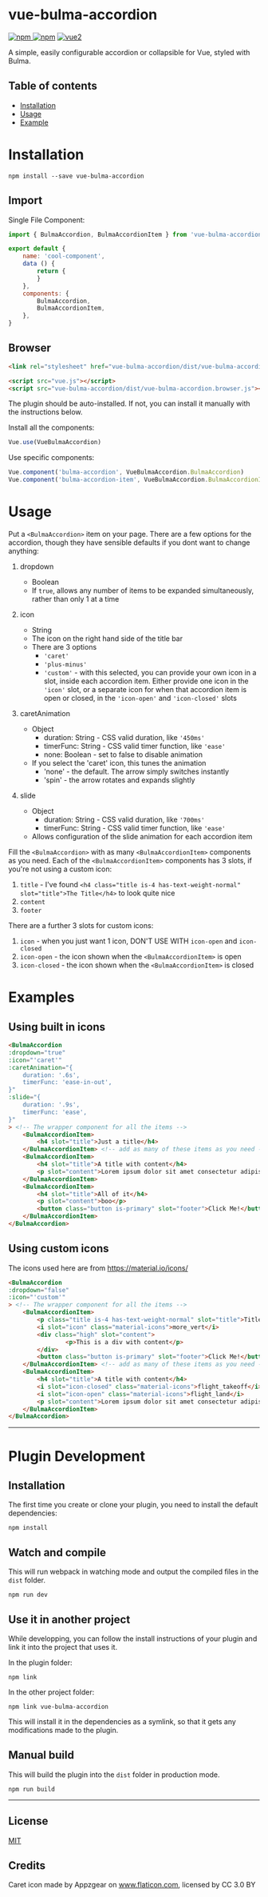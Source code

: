 # vue-bulma-accordion

[![npm](https://img.shields.io/npm/v/vue-bulma-accordion.svg) ![npm](https://img.shields.io/npm/dm/vue-bulma-accordion.svg)](https://www.npmjs.com/package/vue-bulma-accordion)
[![vue2](https://img.shields.io/badge/vue-2.x-brightgreen.svg)](https://vuejs.org/)

A simple, easily configurable accordion or collapsible for Vue, styled with Bulma.

## Table of contents

- [Installation](#installation)
- [Usage](#usage)
- [Example](#example)

# Installation

```
npm install --save vue-bulma-accordion 
```

## Import
Single File Component:

```javascript
import { BulmaAccordion, BulmaAccordionItem } from 'vue-bulma-accordion'

export default {
    name: 'cool-component',
    data () {
        return {
        }
    },
    components: {
        BulmaAccordion,
        BulmaAccordionItem,
    },
}
```
## Browser

```html
<link rel="stylesheet" href="vue-bulma-accordion/dist/vue-bulma-accordion.css"/>

<script src="vue.js"></script>
<script src="vue-bulma-accordion/dist/vue-bulma-accordion.browser.js"></script>
```

The plugin should be auto-installed. If not, you can install it manually with the instructions below.

Install all the components:

```javascript
Vue.use(VueBulmaAccordion)
```

Use specific components:

```javascript
Vue.component('bulma-accordion', VueBulmaAccordion.BulmaAccordion)
Vue.component('bulma-accordion-item', VueBulmaAccordion.BulmaAccordionItem)
```

# Usage

Put a `<BulmaAccordion>` item on your page. There are a few options for the accordion, though they have sensible defaults if you dont want to change anything: 
1. dropdown
    * Boolean
    * If `true`, allows any number of items to be expanded simultaneously, rather than only 1 at a time
2. icon
    * String
    * The icon on the right hand side of the title bar
    * There are 3 options
        * `'caret'`
        * `'plus-minus'`
        * `'custom'` - with this selected, you can provide your own icon in a slot, inside each accordion item. Either provide one icon in the `'icon'` slot, or a separate icon for when that accordion item is open or closed, in the `'icon-open'` and `'icon-closed'` slots
        
3. caretAnimation
    * Object
        * duration: String - CSS valid duration, like `'450ms'`
        * timerFunc: String - CSS valid timer function, like `'ease'`
        * none: Boolean - set to false to disable animation
    * If you select the 'caret' icon, this tunes the animation
        * 'none' - the default. The arrow simply switches instantly
        * 'spin' - the arrow rotates and expands slightly
4. slide
    * Object
        * duration: String - CSS valid duration, like `'700ms'`
        * timerFunc: String - CSS valid timer function, like `'ease'`
    * Allows configuration of the slide animation for each accordion item

Fill the `<BulmaAccordion>` with as many `<BulmaAccordionItem>` components as you need. Each of the `<BulmaAccordionItem>` components has 3 slots, if you're not using a custom icon:
1. `title` - I've found `<h4 class="title is-4 has-text-weight-normal" slot="title">The Title</h4>` to look quite nice
2. `content`
3. `footer`

There are a further 3 slots for custom icons:
1. `icon` - when you just want 1 icon, DON'T USE WITH `icon-open` and `icon-closed`
2. `icon-open` - the icon shown when the `<BulmaAccordionItem>` is open
3. `icon-closed` - the icon shown when the `<BulmaAccordionItem>` is closed

# Examples

## Using built in icons
```html
<BulmaAccordion
:dropdown="true"
:icon="'caret'"
:caretAnimation="{
    duration: '.6s',
    timerFunc: 'ease-in-out',
}"
:slide="{
    duration: '.9s',
    timerFunc: 'ease',
}"
> <!-- The wrapper component for all the items -->
    <BulmaAccordionItem>
        <h4 slot="title">Just a title</h4>
    </BulmaAccordionItem> <!-- add as many of these items as you need - fill them with content via the slots -->
    <BulmaAccordionItem>
        <h4 slot="title">A title with content</h4>
        <p slot="content">Lorem ipsum dolor sit amet consectetur adipisicing elit. Natus eos illo expedita asperiores rem iure aliquid dolore, pariatur dignissimos, minima inventore? Minima voluptatum nulla, error omnis laboriosam voluptatibus rem aperiam.</p>
    </BulmaAccordionItem>
    <BulmaAccordionItem>
        <h4 slot="title">All of it</h4>
        <p slot="content">boo</p>
        <button class="button is-primary" slot="footer">Click Me!</button>
    </BulmaAccordionItem>
</BulmaAccordion>
```

## Using custom icons
The icons used here are from https://material.io/icons/
```html
<BulmaAccordion
:dropdown="false"
:icon="'custom'"
> <!-- The wrapper component for all the items -->
    <BulmaAccordionItem>
        <p class="title is-4 has-text-weight-normal" slot="title">Title</p>
        <i slot="icon" class="material-icons">more_vert</i>
        <div class="high" slot="content">
                <p>This is a div with content</p>
        </div>
        <button class="button is-primary" slot="footer">Click Me!</button>
    </BulmaAccordionItem> <!-- add as many of these items as you need - fill them with content via the slots -->
    <BulmaAccordionItem>
        <h4 slot="title">A title with content</h4>
        <i slot="icon-closed" class="material-icons">flight_takeoff</i>
        <i slot="icon-open" class="material-icons">flight_land</i>
        <p slot="content">Lorem ipsum dolor sit amet consectetur adipisicing elit. Natus eos illo expedita asperiores rem iure aliquid dolore, pariatur dignissimos, minima inventore? Minima voluptatum nulla, error omnis laboriosam voluptatibus rem aperiam.</p>
    </BulmaAccordionItem>
</BulmaAccordion>
```

---

# Plugin Development

## Installation

The first time you create or clone your plugin, you need to install the default dependencies:

```
npm install
```

## Watch and compile

This will run webpack in watching mode and output the compiled files in the `dist` folder.

```
npm run dev
```

## Use it in another project

While developping, you can follow the install instructions of your plugin and link it into the project that uses it.

In the plugin folder:

```
npm link
```

In the other project folder:

```
npm link vue-bulma-accordion
```

This will install it in the dependencies as a symlink, so that it gets any modifications made to the plugin.

## Manual build

This will build the plugin into the `dist` folder in production mode.

```
npm run build
```

---

## License

[MIT](http://opensource.org/licenses/MIT)

## Credits
Caret icon made by Appzgear on www.flaticon.com, licensed by CC 3.0 BY

